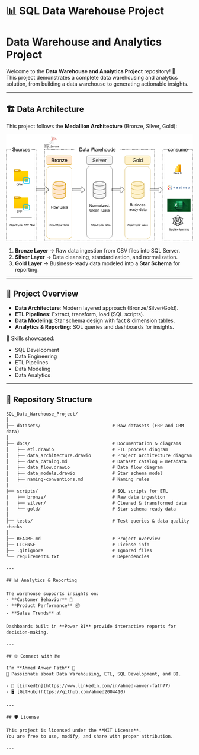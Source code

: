 # 📊 SQL Data Warehouse Project
# Data Warehouse and Analytics Project

Welcome to the **Data Warehouse and Analytics Project** repository! 🚀  
This project demonstrates a complete data warehousing and analytics solution, from building a data warehouse to generating actionable insights.  

---

## 🏗️ Data Architecture

This project follows the **Medallion Architecture** (Bronze, Silver, Gold):

![Data Architecture](docs/data_architecture.png)

1. **Bronze Layer** → Raw data ingestion from CSV files into SQL Server.  
2. **Silver Layer** → Data cleansing, standardization, and normalization.  
3. **Gold Layer** → Business-ready data modeled into a **Star Schema** for reporting.

---

## 📖 Project Overview

- **Data Architecture**: Modern layered approach (Bronze/Silver/Gold).  
- **ETL Pipelines**: Extract, transform, load (SQL scripts).  
- **Data Modeling**: Star schema design with fact & dimension tables.  
- **Analytics & Reporting**: SQL queries and dashboards for insights.  

🎯 Skills showcased:  
- SQL Development  
- Data Engineering  
- ETL Pipelines  
- Data Modeling  
- Data Analytics  

---

## 📂 Repository Structure

```plaintext
SQL_Data_Warehouse_Project/
│
├── datasets/                           # Raw datasets (ERP and CRM data)
│
├── docs/                               # Documentation & diagrams
│   ├── etl.drawio                      # ETL process diagram
│   ├── data_architecture.drawio        # Project architecture diagram
│   ├── data_catalog.md                 # Dataset catalog & metadata
│   ├── data_flow.drawio                # Data flow diagram
│   ├── data_models.drawio              # Star schema model
│   ├── naming-conventions.md           # Naming rules
│
├── scripts/                            # SQL scripts for ETL
│   ├── bronze/                         # Raw data ingestion
│   ├── silver/                         # Cleaned & transformed data
│   └── gold/                           # Star schema ready data
│
├── tests/                              # Test queries & data quality checks
│
├── README.md                           # Project overview
├── LICENSE                             # License info
├── .gitignore                          # Ignored files
└── requirements.txt                    # Dependencies

---

## 📊 Analytics & Reporting

The warehouse supports insights on:  
- **Customer Behavior** 👥  
- **Product Performance** 📦  
- **Sales Trends** 💰  

Dashboards built in **Power BI** provide interactive reports for decision-making.  

---

## 🌐 Connect with Me

I’m **Ahmed Anwer Fath** 👋  
📌 Passionate about Data Warehousing, ETL, SQL Development, and BI.  

- 🔗 [LinkedIn](https://www.linkedin.com/in/ahmed-anwer-fath77)  
- 🖥️ [GitHub](https://github.com/ahmed2004410)  

---

## 🛡️ License

This project is licensed under the **MIT License**.  
You are free to use, modify, and share with proper attribution.  

---

